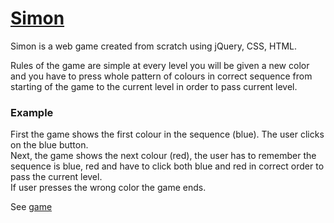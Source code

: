 # [Simon](https://rahuliitkgp31.github.io/Simon-Game/)
Simon is a web game created from scratch using jQuery, CSS, HTML.

Rules of the game are simple at every level you will be given a new color and you have to press whole pattern of colours in correct sequence from starting of the game to the current level in order to pass current level.

### Example
First the game shows the first colour in the sequence (blue). The user clicks on the blue button.</br>Next, the game shows the next colour (red), the user has to remember the sequence is blue, red and have to click both blue and red in correct order to pass the current level.<br/>If user presses the wrong color the game ends.

See [game](https://rahuliitkgp31.github.io/Simon-Game/)

